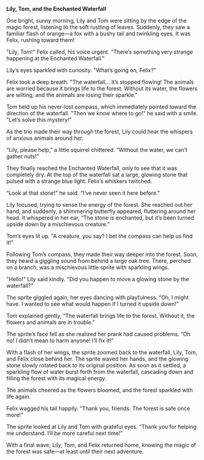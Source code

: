 **Lily, Tom, and the Enchanted Waterfall**

One bright, sunny morning, Lily and Tom were sitting by the edge of the magic forest, listening to the soft rustling of leaves. Suddenly, they saw a familiar flash of orange—a fox with a bushy tail and twinkling eyes. It was Felix, rushing toward them!

"Lily, Tom!" Felix called, his voice urgent. "There’s something very strange happening at the Enchanted Waterfall."

Lily’s eyes sparkled with curiosity. "What’s going on, Felix?"

Felix took a deep breath. "The waterfall… it’s stopped flowing! The animals are worried because it brings life to the forest. Without its water, the flowers are wilting, and the animals are losing their sparkle."

Tom held up his never-lost compass, which immediately pointed toward the direction of the waterfall. "Then we know where to go!" he said with a smile. "Let’s solve this mystery!"

As the trio made their way through the forest, Lily could hear the whispers of anxious animals around her.

“Lily, please help,” a little squirrel chittered. “Without the water, we can’t gather nuts!”

They finally reached the Enchanted Waterfall, only to see that it was completely dry. At the top of the waterfall sat a large, glowing stone that pulsed with a strange blue light. Felix’s whiskers twitched.

“Look at that stone!” he said. “I’ve never seen it here before.”

Lily focused, trying to sense the energy of the forest. She reached out her hand, and suddenly, a shimmering butterfly appeared, fluttering around her head. It whispered in her ear, “The stone is enchanted, but it’s been turned upside down by a mischievous creature.”

Tom’s eyes lit up. "A creature, you say? I bet the compass can help us find it!"

Following Tom’s compass, they made their way deeper into the forest. Soon, they heard a giggling sound from behind a large oak tree. There, perched on a branch, was a mischievous little sprite with sparkling wings.

"Hello!" Lily said kindly. "Did you happen to move a glowing stone by the waterfall?"

The sprite giggled again, her eyes dancing with playfulness. “Oh, I might have. I wanted to see what would happen if I turned it upside down!”

Tom explained gently, “The waterfall brings life to the forest. Without it, the flowers and animals are in trouble.”

The sprite’s face fell as she realized her prank had caused problems. “Oh no! I didn’t mean to harm anyone! I’ll fix it!”

With a flash of her wings, the sprite zoomed back to the waterfall, Lily, Tom, and Felix close behind her. The sprite waved her hands, and the glowing stone slowly rotated back to its original position. As soon as it settled, a sparkling flow of water burst forth from the waterfall, cascading down and filling the forest with its magical energy.

The animals cheered as the flowers bloomed, and the forest sparkled with life again.

Felix wagged his tail happily. “Thank you, friends. The forest is safe once more!”

The sprite looked at Lily and Tom with grateful eyes. “Thank you for helping me understand. I’ll be more careful next time!”

With a final wave, Lily, Tom, and Felix returned home, knowing the magic of the forest was safe—at least until their next adventure.
